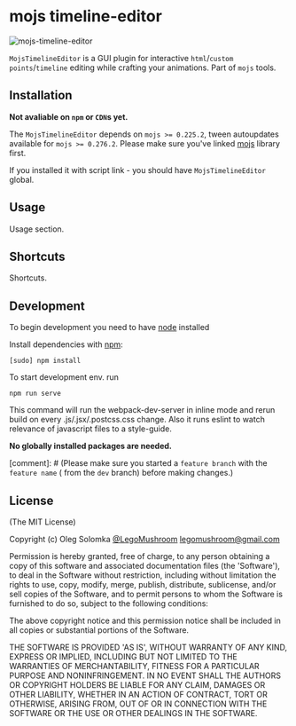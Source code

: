 # mojs timeline-editor

<img src="https://github.com/legomushroom/mojs-timeline-editor/blob/master/mockups/timeline-editor@2x.png?raw=true" alt="mojs-timeline-editor" />

`MojsTimelineEditor` is a GUI plugin for interactive `html`/`custom points`/`timeline` editing while crafting your animations. Part of `mojs` tools.

## Installation

**Not avaliable on `npm` or `CDN`s yet.**

The `MojsTimelineEditor` depends on `mojs >= 0.225.2`, tween autoupdates available for `mojs >= 0.276.2`. Please make sure you've linked [mojs](https://github.com/legomushroom/mojs) library first.

If you installed it with script link - you should have `MojsTimelineEditor` global.

## Usage

Usage section.

## Shortcuts

Shortcuts.

## Development

To begin development you need to have [node](https://nodejs.org/en/download/) installed

Install dependencies with [npm](https://www.npmjs.com/):

```
[sudo] npm install
```

To start development env. run

```
npm run serve
```

This command will run the webpack-dev-server in inline mode and rerun build on every .js/.jsx/.postcss.css change.
Also it runs eslint to watch relevance of javascript files to a style-guide.

**No globally installed packages are needed.**

[comment]: # (Please make sure you started a `feature branch` with the `feature name` ( from the `dev` branch) before making changes.)

## License

(The MIT License)

Copyright (c) Oleg Solomka [@LegoMushroom](https://twitter.com/legomushroom) [legomushroom@gmail.com](mailto:legomushroom@gmail.com)

Permission is hereby granted, free of charge, to any person obtaining a copy of this software and associated documentation files (the 'Software'), to deal in the Software without restriction, including without limitation the rights to use, copy, modify, merge, publish, distribute, sublicense, and/or sell copies of the Software, and to permit persons to whom the Software is furnished to do so, subject to the following conditions:

The above copyright notice and this permission notice shall be included in all copies or substantial portions of the Software.

THE SOFTWARE IS PROVIDED 'AS IS', WITHOUT WARRANTY OF ANY KIND, EXPRESS OR IMPLIED, INCLUDING BUT NOT LIMITED TO THE WARRANTIES OF MERCHANTABILITY, FITNESS FOR A PARTICULAR PURPOSE AND NONINFRINGEMENT. IN NO EVENT SHALL THE AUTHORS OR COPYRIGHT HOLDERS BE LIABLE FOR ANY CLAIM, DAMAGES OR OTHER LIABILITY, WHETHER IN AN ACTION OF CONTRACT, TORT OR OTHERWISE, ARISING FROM, OUT OF OR IN CONNECTION WITH THE SOFTWARE OR THE USE OR OTHER DEALINGS IN THE SOFTWARE.
